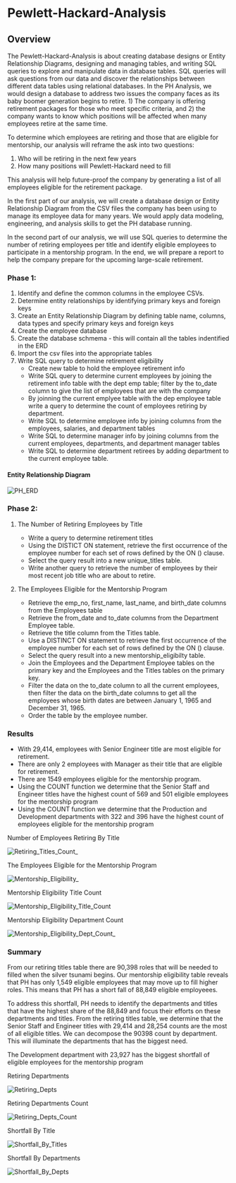 # Pewlett-Hackard-Analysis
## Overview
The Pewlett-Hackard-Analysis is about creating database designs or Entity Relationship Diagrams, designing and managing tables, and writing SQL queries to explore and manipulate data in database tables. SQL queries will ask questions from our data and discover the relationships between different data tables using relational databases. In the PH Analysis, we would design a database to address two issues the company faces as its baby boomer generation begins to retire. 1) The company is offering retirement packages for those who meet specific criteria, and 2) the company wants to know which positions will be affected when many employees retire at the same time. 

To determine which employees are retiring and those that are eligible for mentorship, our analysis will reframe the ask into two questions:
1. Who will be retiring in the next few years
2. How many positions will Pewlett-Hackard need to fill

This analysis will help future-proof the company by generating a list of all employees eligible for the retirement package.

In the first part of our analysis, we will create a database design or Entity Relationship Diagram from the CSV files the company has been using to manage its employee data for many years. We would apply data modeling, engineering, and analysis skills to get the PH database running.

In the second part of our analysis, we will use SQL queries to determine the number of retiring employees per title and identify eligible employees to participate in a mentorship program. In the end, we will prepare a report to help the company prepare for the upcoming large-scale retirement.

### Phase 1:
1. Identify and define the common columns in the employee CSVs.
2. Determine entity relationships by identifying primary keys and foreign keys
3. Create an Entity Relationship Diagram by defining table name, columns, data types and specify primary keys and foreign keys
4. Create the employee database
5. Create the database schmema - this will contain all the tables indentified in the ERD
6. Import the csv files into the appropriate tables
7. Write SQL query to determine retirement eligibility
      * Create new table to hold the employee retirement info
      * Write SQL query to determine current employees by joining the retirement info table with the dept emp table; filter by the to_date column to give the list of employees that are with the company
      * By joinning the current emplyee table with the dep employee table write a query to determine the count of employees retiring by department.
      * Write SQL to determine employee info by joining columns from the employees, salaries, and department tables
      * Write SQL to determine manager info by joining columns from the current employees, departments, and department manager tables
      * Write SQL to determine department retirees by adding department to the current employee table.

#### Entity Relationship Diagram
![PH_ERD](images/erd.png)


### Phase 2: 
1. The Number of Retiring Employees by Title
      * Write a query to determine retirement titles
      * Using the DISTICT ON statement, retrieve the first occurrence of the employee number for each set of rows defined by the ON () clause.
      * Select the query result into a new unique_titles table.
      * Write another query to retrieve the number of employees by their most recent job title who are about to retire.

2. The Employees Eligible for the Mentorship Program
      * Retrieve the emp_no, first_name, last_name, and birth_date columns from the Employees table
      * Retrieve the from_date and to_date columns from the Department Employee table.
      * Retrieve the title column from the Titles table.
      * Use a DISTINCT ON statement to retrieve the first occurrence of the employee number for each set of rows defined by the ON () clause.
      * Select the query result into a new mentorship_eligibilty table. 
      * Join the Employees and the Department Employee tables on the primary key and the Employees and the Titles tables on the primary key.
      * Filter the data on the to_date column to all the current employees, then filter the data on the birth_date columns to get all the employees whose birth dates are between January 1, 1965 and December 31, 1965.
      * Order the table by the employee number.

### Results
* With 29,414, employees with Senior Engineer title are most eligible for retirement.
* There are only 2 employees with Manager as their title that are eligible for retirement.
* There are 1549 employees eligible for the mentorship program.
* Using the COUNT function we determine that the Senior Staff and Engineer titles have the highest count of 569 and 501 eligible employees for the mentorship program
* Using the COUNT function we determine that the Production and Development departments with 322 and 396 have the highest count of employees eligible for the mentorship program

Number of Employees Retiring By Title

![Retiring_Titles_Count_](images/retiring_titles_count.png)


The Employees Eligible for the Mentorship Program

![Mentorship_Eligibility_](images/mentorship_eligibility.png)


Mentorship Eligibility Title Count

![Mentorship_Eligibility_Title_Count](images/eligibility_title_count.png)


Mentorship Eligibility Department Count

![Mentorship_Eligibility_Dept_Count_](images/eligibility_dept_count.png)



### Summary
From our retiring titles table there are 90,398 roles that will be needed to filled when the silver tsunami begins. Our mentorship eligibility table reveals that PH has only 1,549 eligible employees that may move up to fill higher roles. This means that PH has a short fall of 88,849 eligible employeees.

To address this shortfall, PH needs to identify the departments and titles that have the highest share of the 88,849 and focus their efforts on these departments and titles.
From the retiring titles table, we determine that the Senior Staff and Engineer titles with 29,414 and 28,254 counts are the most of all eligible titles.
We can decompose the 90398 count by department. This will illuminate the departments that has the biggest need. 

The Development department with 23,927 has the biggest shortfall of eligible employees for the mentorship program

Retiring Departments

![Retiring_Depts](images/retiring_depts.png)

Retiring Departments Count

![Retiring_Depts_Count](images/retiring_depts_counts.png)

Shortfall By Title

![Shortfall_By_Titles](images/shortfall_by_titles.png)

Shortfall By Departments

![Shortfall_By_Depts](images/shortfall_by_depts.png)

